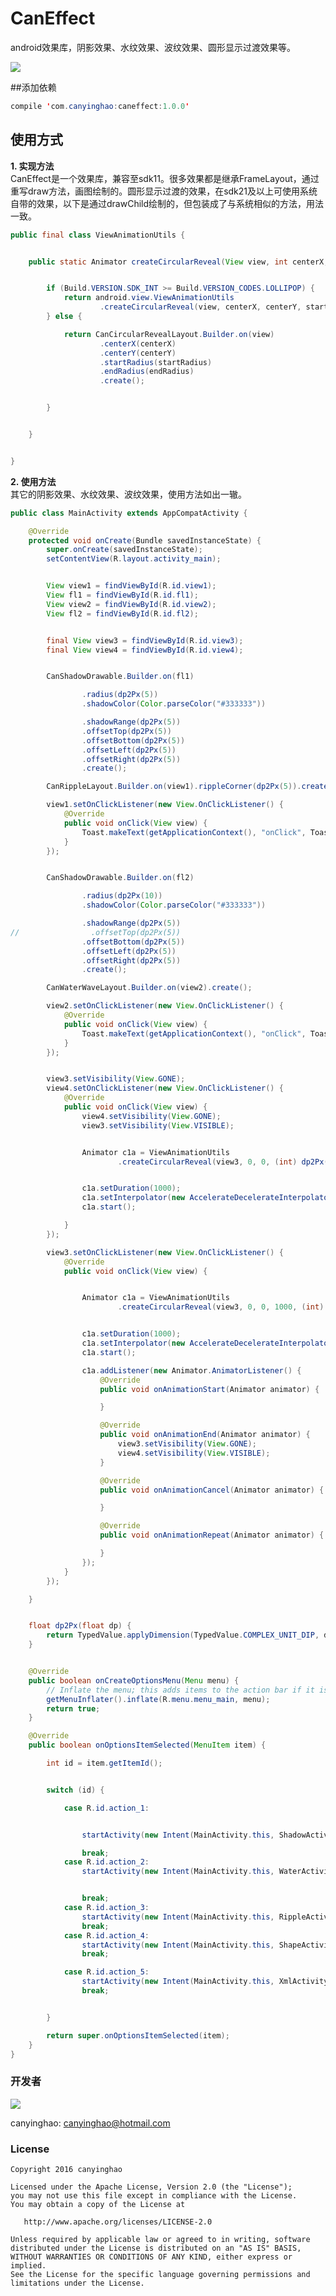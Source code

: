 # CanEffect
android效果库，阴影效果、水纹效果、波纹效果、圆形显示过渡效果等。

 
 ![](./pic/CanEffect.gif)  

##添加依赖
```JAVA
compile 'com.canyinghao:caneffect:1.0.0'
```

## 使用方式 
**1. 实现方法**  
CanEffect是一个效果库，兼容至sdk11。很多效果都是继承FrameLayout，通过重写draw方法，画图绘制的。圆形显示过渡的效果，在sdk21及以上可使用系统自带的效果，以下是通过drawChild绘制的，但包装成了与系统相似的方法，用法一致。
```JAVA
public final class ViewAnimationUtils {


    public static Animator createCircularReveal(View view, int centerX, int centerY, float startRadius, float endRadius) {


        if (Build.VERSION.SDK_INT >= Build.VERSION_CODES.LOLLIPOP) {
            return android.view.ViewAnimationUtils
                    .createCircularReveal(view, centerX, centerY, startRadius, endRadius);
        } else {

            return CanCircularRevealLayout.Builder.on(view)
                    .centerX(centerX)
                    .centerY(centerY)
                    .startRadius(startRadius)
                    .endRadius(endRadius)
                    .create();


        }


    }


}
``` 
**2. 使用方法**  
其它的阴影效果、水纹效果、波纹效果，使用方法如出一辙。
```JAVA
public class MainActivity extends AppCompatActivity {

    @Override
    protected void onCreate(Bundle savedInstanceState) {
        super.onCreate(savedInstanceState);
        setContentView(R.layout.activity_main);


        View view1 = findViewById(R.id.view1);
        View fl1 = findViewById(R.id.fl1);
        View view2 = findViewById(R.id.view2);
        View fl2 = findViewById(R.id.fl2);


        final View view3 = findViewById(R.id.view3);
        final View view4 = findViewById(R.id.view4);


        CanShadowDrawable.Builder.on(fl1)

                .radius(dp2Px(5))
                .shadowColor(Color.parseColor("#333333"))

                .shadowRange(dp2Px(5))
                .offsetTop(dp2Px(5))
                .offsetBottom(dp2Px(5))
                .offsetLeft(dp2Px(5))
                .offsetRight(dp2Px(5))
                .create();

        CanRippleLayout.Builder.on(view1).rippleCorner(dp2Px(5)).create();

        view1.setOnClickListener(new View.OnClickListener() {
            @Override
            public void onClick(View view) {
                Toast.makeText(getApplicationContext(), "onClick", Toast.LENGTH_SHORT).show();
            }
        });


        CanShadowDrawable.Builder.on(fl2)

                .radius(dp2Px(10))
                .shadowColor(Color.parseColor("#333333"))

                .shadowRange(dp2Px(5))
//                .offsetTop(dp2Px(5))
                .offsetBottom(dp2Px(5))
                .offsetLeft(dp2Px(5))
                .offsetRight(dp2Px(5))
                .create();

        CanWaterWaveLayout.Builder.on(view2).create();

        view2.setOnClickListener(new View.OnClickListener() {
            @Override
            public void onClick(View view) {
                Toast.makeText(getApplicationContext(), "onClick", Toast.LENGTH_SHORT).show();
            }
        });


        view3.setVisibility(View.GONE);
        view4.setOnClickListener(new View.OnClickListener() {
            @Override
            public void onClick(View view) {
                view4.setVisibility(View.GONE);
                view3.setVisibility(View.VISIBLE);


                Animator c1a = ViewAnimationUtils
                        .createCircularReveal(view3, 0, 0, (int) dp2Px(100), 1000);


                c1a.setDuration(1000);
                c1a.setInterpolator(new AccelerateDecelerateInterpolator());
                c1a.start();

            }
        });

        view3.setOnClickListener(new View.OnClickListener() {
            @Override
            public void onClick(View view) {


                Animator c1a = ViewAnimationUtils
                        .createCircularReveal(view3, 0, 0, 1000, (int) dp2Px(100));


                c1a.setDuration(1000);
                c1a.setInterpolator(new AccelerateDecelerateInterpolator());
                c1a.start();

                c1a.addListener(new Animator.AnimatorListener() {
                    @Override
                    public void onAnimationStart(Animator animator) {

                    }

                    @Override
                    public void onAnimationEnd(Animator animator) {
                        view3.setVisibility(View.GONE);
                        view4.setVisibility(View.VISIBLE);
                    }

                    @Override
                    public void onAnimationCancel(Animator animator) {

                    }

                    @Override
                    public void onAnimationRepeat(Animator animator) {

                    }
                });
            }
        });

    }


    float dp2Px(float dp) {
        return TypedValue.applyDimension(TypedValue.COMPLEX_UNIT_DIP, dp, getResources().getDisplayMetrics());
    }


    @Override
    public boolean onCreateOptionsMenu(Menu menu) {
        // Inflate the menu; this adds items to the action bar if it is present.
        getMenuInflater().inflate(R.menu.menu_main, menu);
        return true;
    }

    @Override
    public boolean onOptionsItemSelected(MenuItem item) {

        int id = item.getItemId();


        switch (id) {

            case R.id.action_1:


                startActivity(new Intent(MainActivity.this, ShadowActivity.class));

                break;
            case R.id.action_2:
                startActivity(new Intent(MainActivity.this, WaterActivity.class));


                break;
            case R.id.action_3:
                startActivity(new Intent(MainActivity.this, RippleActivity.class));
                break;
            case R.id.action_4:
                startActivity(new Intent(MainActivity.this, ShapeActivity.class));
                break;

            case R.id.action_5:
                startActivity(new Intent(MainActivity.this, XmlActivity.class));
                break;


        }

        return super.onOptionsItemSelected(item);
    }
}
``` 




### 开发者

![](https://avatars3.githubusercontent.com/u/12572840?v=3&s=460) 

canyinghao: <canyinghao@hotmail.com>  


### License

    Copyright 2016 canyinghao

    Licensed under the Apache License, Version 2.0 (the "License");
    you may not use this file except in compliance with the License.
    You may obtain a copy of the License at

       http://www.apache.org/licenses/LICENSE-2.0

    Unless required by applicable law or agreed to in writing, software
    distributed under the License is distributed on an "AS IS" BASIS,
    WITHOUT WARRANTIES OR CONDITIONS OF ANY KIND, either express or implied.
    See the License for the specific language governing permissions and
    limitations under the License.

